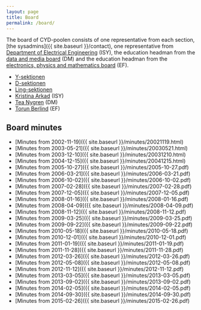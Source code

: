 ```yaml
---
layout: page
title: Board
permalink: /board/
---
```


The board of CYD-poolen consists of one representative from each section, [the sysadmins]({{ site.baseurl }}/contact), one representative from [Department of Electrical Engineering](http://www.isy.liu.se/) (ISY), the education headman from the [data and media board](http://www.lith.liu.se/presentation/namnder/dm?l=sv) (DM) and the education headman from the [electronics, physics and mathematics board](http://www.lith.liu.se/presentation/namnder/ef?l=sv) (EF).

* [Y-sektionen](http://www.y.lintek.liu.se)
* [D-sektionen](http://www.d.lintek.liu.se)
* [Ling-sektionen](http://www.ling.lintek.liu.se)
* [Kristina Arkad](mailto:kristina@isy.liu.se) (ISY)
* [Tea Nygren](mailto:tea.nygren@liu.se) (DM)
* [Torun Berlind](mailto:torun.berglind@liu.se) (EF)

## Board minutes

* [Minutes from 2002-11-19]({{ site.baseurl }}/minutes/20021119.html)
* [Minutes from 2003-05-21]({{ site.baseurl }}/minutes/20030521.html)
* [Minutes from 2003-12-10]({{ site.baseurl }}/minutes/20031210.html)
* [Minutes from 2004-12-15]({{ site.baseurl }}/minutes/20041215.html)
* [Minutes from 2005-10-27]({{ site.baseurl }}/minutes/2005-10-27.pdf)
* [Minutes from 2006-03-21]({{ site.baseurl }}/minutes/2006-03-21.pdf)
* [Minutes from 2006-10-02]({{ site.baseurl }}/minutes/2006-10-02.pdf)
* [Minutes from 2007-02-28]({{ site.baseurl }}/minutes/2007-02-28.pdf)
* [Minutes from 2007-12-05]({{ site.baseurl }}/minutes/2007-12-05.pdf)
* [Minutes from 2008-01-16]({{ site.baseurl }}/minutes/2008-01-16.pdf)
* [Minutes from 2008-04-09]({{ site.baseurl }}/minutes/2008-04-09.pdf)
* [Minutes from 2008-11-12]({{ site.baseurl }}/minutes/2008-11-12.pdf)
* [Minutes from 2009-03-25]({{ site.baseurl }}/minutes/2009-03-25.pdf)
* [Minutes from 2009-09-22]({{ site.baseurl }}/minutes/2009-09-22.pdf)
* [Minutes from 2010-05-18]({{ site.baseurl }}/minutes/2010-05-18.pdf)
* [Minutes from 2010-12-01]({{ site.baseurl }}/minutes/2010-12-01.pdf)
* [Minutes from 2011-01-19]({{ site.baseurl }}/minutes/2011-01-19.pdf)
* [Minutes from 2011-11-28]({{ site.baseurl }}/minutes/2011-11-28.pdf)
* [Minutes from 2012-03-26]({{ site.baseurl }}/minutes/2012-03-26.pdf)
* [Minutes from 2012-05-08]({{ site.baseurl }}/minutes/2012-05-08.pdf)
* [Minutes from 2012-11-12]({{ site.baseurl }}/minutes/2012-11-12.pdf)
* [Minutes from 2013-03-05]({{ site.baseurl }}/minutes/2013-03-05.pdf)
* [Minutes from 2013-09-02]({{ site.baseurl }}/minutes/2013-09-02.pdf)
* [Minutes from 2014-02-05]({{ site.baseurl }}/minutes/2014-02-05.pdf)
* [Minutes from 2014-09-30]({{ site.baseurl }}/minutes/2014-09-30.pdf)
* [Minutes from 2015-02-26]({{ site.baseurl }}/minutes/2015-02-26.pdf)
